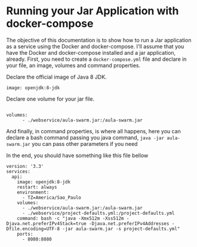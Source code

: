 # Running your Jar Application with docker-compose

The objective of this documentation is to show how to run a Jar application as a service using the Docker and docker-compose.
I'll assume that you have the Docker and docker-compose installed and a jar application, already.
First, you need to create a `docker-compose.yml` file and declare in your file, an image, volumes and command properties.

Declare the official image of Java 8 JDK.
```
image: openjdk:8-jdk
``` 
Declare one volume for your jar file.
```

volumes:
      - ./webservice/aula-swarm.jar:/aula-swarm.jar
```
And finally, in command properties, is where all happens, here you can declare a bash command passing you java command, `java -jar aula-swarm.jar` you can pass other parameters if you need

In the end, you should have something like this file bellow

```
version: '3.3'
services:
  api:
    image: openjdk:8-jdk
    restart: always
    environment:
      - TZ=America/Sao_Paulo
    volumes:
      - ./webservice/aula-swarm.jar:/aula-swarm.jar
      - ./webservice/project-defaults.yml:/project-defaults.yml
    command: bash -c "java -Xmx512m -Xss512m -Djava.net.preferIPv4Stack=true -Djava.net.preferIPv4Addresses -Dfile.encoding=UTF-8 -jar aula-swarm.jar -s project-defaults.yml"
    ports:
      - 8080:8080
```
